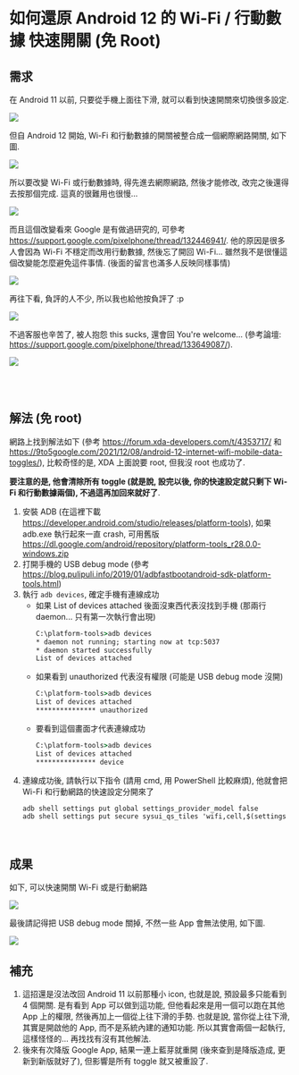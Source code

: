 # 如何還原 Android 12 的 Wi-Fi / 行動數據 快速開關 (免 Root)


## 需求

在 Android 11 以前, 只要從手機上面往下滑, 就可以看到快速開關來切換很多設定.

[![](https://dennys.files.wordpress.com/2022/01/old.png?w=300)](https://dennys.files.wordpress.com/2022/01/old.png)

但自 Android 12 開始, Wi-Fi 和行動數據的開關被整合成一個網際網路開關, 如下圖.

[![](https://dennys.files.wordpress.com/2022/01/internet.png?w=600)](https://dennys.files.wordpress.com/2022/01/internet.png)

所以要改變 Wi-Fi 或行動數據時, 得先進去網際網路, 然後才能修改, 改完之後還得去按那個完成. 這真的很難用也很慢...

[![](https://dennys.files.wordpress.com/2022/01/internet2.png?w=600)](https://dennys.files.wordpress.com/2022/01/internet2.png)

而且這個改變看來 Google 是有做過研究的, 可參考 https://support.google.com/pixelphone/thread/132446941/. 他的原因是很多人會因為 Wi-Fi 不穩定而改用行動數據, 然後忘了開回 Wi-Fi... 雖然我不是很懂這個改變能怎麼避免這件事情. (後面的留言也滿多人反映同樣事情)

[![](https://dennys.files.wordpress.com/2022/01/internet3.jpg?w=713)](https://dennys.files.wordpress.com/2022/01/internet3.jpg)

再往下看, 負評的人不少, 所以我也給他按負評了 :p

[![](https://dennys.files.wordpress.com/2022/01/image-10.png?w=939)](https://dennys.files.wordpress.com/2022/01/image-10.png)

不過客服也辛苦了, 被人抱怨 this sucks, 還會回 You're welcome... (參考論壇: https://support.google.com/pixelphone/thread/133649087/).

[![](https://dennys.files.wordpress.com/2022/01/image-11.png?w=915)](https://dennys.files.wordpress.com/2022/01/image-11.png)

<br><br>

## 解法 (免 root)

網路上找到解法如下 (參考 https://forum.xda-developers.com/t/4353717/ 和 https://9to5google.com/2021/12/08/android-12-internet-wifi-mobile-data-toggles/), 比較奇怪的是, XDA 上面說要 root, 但我沒 root 也成功了.

**要注意的是, 他會清除所有 toggle (就是說, 設完以後, 你的快速設定就只剩下 Wi-Fi 和行動數據兩個), 不過這再加回來就好了**.

1.  安裝 ADB (在這裡下載 https://developer.android.com/studio/releases/platform-tools), 如果 adb.exe 執行起來一直 crash, 可用舊版 https://dl.google.com/android/repository/platform-tools_r28.0.0-windows.zip
2.  打開手機的 USB debug mode (參考 https://blog.pulipuli.info/2019/01/adbfastbootandroid-sdk-platform-tools.html)
3.  執行 `adb devices`, 確定手機有連線成功
    *  如果 List of devices attached 後面沒東西代表沒找到手機 (那兩行 daemon... 只有第一次執行會出現)
        ```cmd
        C:\platform-tools>adb devices
        * daemon not running; starting now at tcp:5037
        * daemon started successfully
        List of devices attached
        ```
    *  如果看到 unauthorized 代表沒有權限 (可能是 USB debug mode 沒開)
        ```cmd
        C:\platform-tools>adb devices
        List of devices attached
        *************** unauthorized
        ```
    *  要看到這個畫面才代表連線成功
        ```cmd
        C:\platform-tools>adb devices
        List of devices attached
        *************** device
        ```
4.  連線成功後, 請執行以下指令 (請用 cmd, 用 PowerShell 比較麻煩), 他就會把 Wi-Fi 和行動網路的快速設定分開來了
    ```cmd
    adb shell settings put global settings_provider_model false  
    adb shell settings put secure sysui_qs_tiles 'wifi,cell,$(settings get secure sysui_qs_tiles)'  
    ```
<br>

## 成果

如下, 可以快速開關 Wi-Fi 或是行動網路

[![](https://dennys.files.wordpress.com/2022/01/new.png?w=400)](https://dennys.files.wordpress.com/2022/01/new.png)

最後請記得把 USB debug mode 關掉, 不然一些 App 會無法使用, 如下圖.

[![](https://dennys.files.wordpress.com/2022/01/usb-1.png?w=300)](https://dennys.files.wordpress.com/2022/01/usb-1.png)

## 補充

1. 這招還是沒法改回 Android 11 以前那種小 icon, 也就是說, 預設最多只能看到 4 個開關. 是有看到 App 可以做到這功能, 但他看起來是用一個可以跑在其他 App 上的權限, 然後再加上一個從上往下滑的手勢. 也就是說, 當你從上往下滑, 其實是開啟他的 App, 而不是系統內建的通知功能. 所以其實會兩個一起執行, 這樣怪怪的... 再找找有沒有其他解法.
1. 後來有次降版 Google App, 結果一連上藍芽就重開 (後來查到是降版造成, 更新到新版就好了), 但影響是所有 toggle 就又被重設了.

